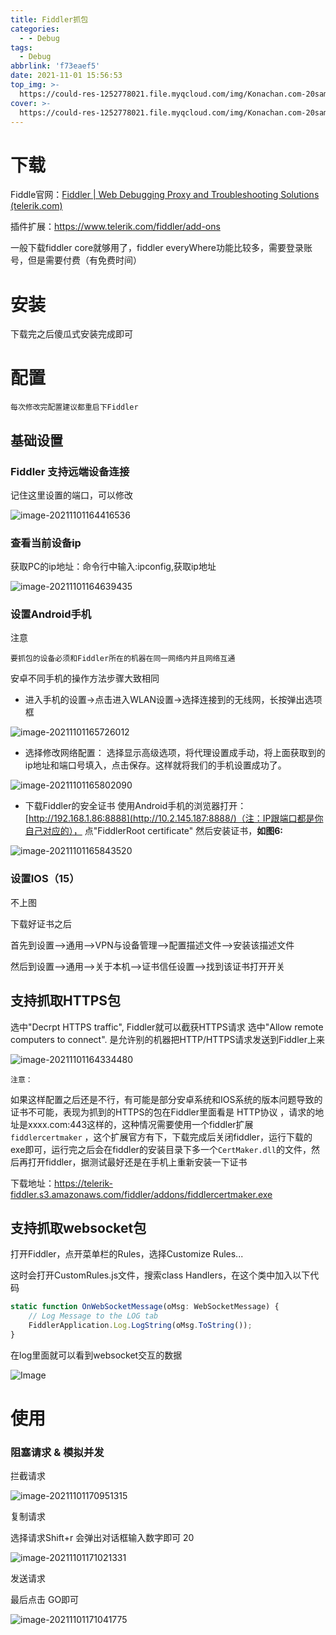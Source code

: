 ```yaml
---
title: Fiddler抓包
categories:
  - - Debug
tags:
  - Debug
abbrlink: 'f73eaef5'
date: 2021-11-01 15:56:53
top_img: >-
  https://could-res-1252778021.file.myqcloud.com/img/Konachan.com-20sample.jpg
cover: >-
  https://could-res-1252778021.file.myqcloud.com/img/Konachan.com-20sample.jpg
---
```






# 下载

Fiddle官网：[Fiddler | Web Debugging Proxy and Troubleshooting Solutions (telerik.com)](https://www.telerik.com/fiddler)

插件扩展：https://www.telerik.com/fiddler/add-ons

一般下载fiddler core就够用了，fiddler everyWhere功能比较多，需要登录账号，但是需要付费（有免费时间）



# 安装

下载完之后傻瓜式安装完成即可



# 配置

`每次修改完配置建议都重启下Fiddler`

## 基础设置

### Fiddler 支持远端设备连接

记住这里设置的端口，可以修改

![image-20211101164416536](https://could-res-1252778021.file.myqcloud.com/img/20211101164416.png)



### 查看当前设备ip

获取PC的ip地址：命令行中输入:ipconfig,获取ip地址

![image-20211101164639435](https://could-res-1252778021.file.myqcloud.com/img/20211101164639.png)



### 设置Android手机

注意 

`要抓包的设备必须和Fiddler所在的机器在同一网络内并且网络互通`

安卓不同手机的操作方法步骤大致相同



- 进入手机的设置->点击进入WLAN设置->选择连接到的无线网，长按弹出选项框



![image-20211101165726012](https://could-res-1252778021.file.myqcloud.com/img/20211101165726.png)

- 选择修改网络配置：
  选择显示高级选项，将代理设置成手动，将上面获取到的ip地址和端口号填入，点击保存。这样就将我们的手机设置成功了。

![image-20211101165802090](https://could-res-1252778021.file.myqcloud.com/img/20211101165802.png)

- 下载Fiddler的安全证书
  使用Android手机的浏览器打开：[http://192.168.1.86:8888](http://10.2.145.187:8888/)（注：IP跟端口都是你自己对应的）， 点"FiddlerRoot certificate" 然后安装证书，**如图6:**

![image-20211101165843520](https://could-res-1252778021.file.myqcloud.com/img/20211101165843.png)





### 设置IOS（15）

不上图

下载好证书之后

首先到设置-->通用-->VPN与设备管理-->配置描述文件-->安装该描述文件

然后到设置-->通用-->关于本机-->证书信任设置-->找到该证书打开开关





## 支持抓取HTTPS包

选中"Decrpt HTTPS traffic",  Fiddler就可以截获HTTPS请求
选中"Allow remote computers to connect". 是允许别的机器把HTTP/HTTPS请求发送到Fiddler上来

![image-20211101164334480](https://could-res-1252778021.file.myqcloud.com/img/20211101164334.png)

`注意：`

如果这样配置之后还是不行，有可能是部分安卓系统和IOS系统的版本问题导致的证书不可能，表现为抓到的HTTPS的包在Fiddler里面看是 HTTP协议 ，请求的地址是xxxx.com:443这样的，这种情况需要使用一个fiddler扩展 `fiddlercertmaker` ，这个扩展官方有下，下载完成后关闭fiddler，运行下载的exe即可，运行完之后会在fiddler的安装目录下多一个`CertMaker.dll`的文件，然后再打开fiddler，据测试最好还是在手机上重新安装一下证书

下载地址：https://telerik-fiddler.s3.amazonaws.com/fiddler/addons/fiddlercertmaker.exe





## 支持抓取websocket包

打开Fiddler，点开菜单栏的Rules，选择Customize Rules...

这时会打开CustomRules.js文件，搜索class Handlers，在这个类中加入以下代码

```javascript
static function OnWebSocketMessage(oMsg: WebSocketMessage) {
    // Log Message to the LOG tab
    FiddlerApplication.Log.LogString(oMsg.ToString());
}
```

在log里面就可以看到websocket交互的数据

![Image](https://could-res-1252778021.file.myqcloud.com/img/20211101172607.jpg)









# 使用

### 阻塞请求 & 模拟并发

拦截请求

![image-20211101170951315](https://could-res-1252778021.file.myqcloud.com/img/20211101170951.png)



复制请求

选择请求Shift+r 会弹出对话框输入数字即可 20

![image-20211101171021331](https://could-res-1252778021.file.myqcloud.com/img/20211101171021.png)



发送请求

最后点击 GO即可

![image-20211101171041775](https://could-res-1252778021.file.myqcloud.com/img/20211101171041.png)

















